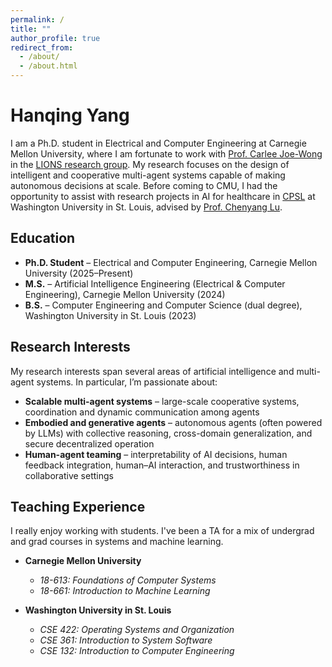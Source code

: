 ```yaml
---
permalink: /
title: ""
author_profile: true
redirect_from: 
  - /about/
  - /about.html
---
```


# Hanqing Yang

I am a Ph.D. student in Electrical and Computer Engineering at Carnegie Mellon University, where I am fortunate to work with [Prof. Carlee Joe-Wong](https://www.andrew.cmu.edu/user/cjoewong/) in the [LIONS research group](https://research.ece.cmu.edu/lions/). My research focuses on the design of intelligent and cooperative multi-agent systems capable of making autonomous decisions at scale. Before coming to CMU, I had the opportunity to assist with research projects in AI for healthcare in [CPSL](https://wsn.cse.wustl.edu/index.php/Cyber-Physical_Systems_Laboratory) at Washington University in St. Louis, advised by [Prof. Chenyang Lu](https://www.cse.wustl.edu/~lu/).

## Education

- **Ph.D. Student** – Electrical and Computer Engineering, Carnegie Mellon University (2025–Present)
- **M.S.** – Artificial Intelligence Engineering (Electrical & Computer Engineering), Carnegie Mellon University (2024)
- **B.S.** – Computer Engineering and Computer Science (dual degree), Washington University in St. Louis (2023)

## Research Interests

My research interests span several areas of artificial intelligence and multi-agent systems. In particular, I’m passionate about:

- **Scalable multi-agent systems** – large-scale cooperative systems, coordination and dynamic communication among agents
- **Embodied and generative agents** – autonomous agents (often powered by LLMs) with collective reasoning, cross-domain generalization, and secure decentralized operation
- **Human-agent teaming** – interpretability of AI decisions, human feedback integration, human–AI interaction, and trustworthiness in collaborative settings

## Teaching Experience

I really enjoy working with students. I've been a TA for a mix of undergrad and grad courses in systems and machine learning.

- **Carnegie Mellon University**
  - *18-613: Foundations of Computer Systems*
  - *18-661: Introduction to Machine Learning*

- **Washington University in St. Louis**
  - *CSE 422: Operating Systems and Organization*
  - *CSE 361: Introduction to System Software*
  - *CSE 132: Introduction to Computer Engineering*